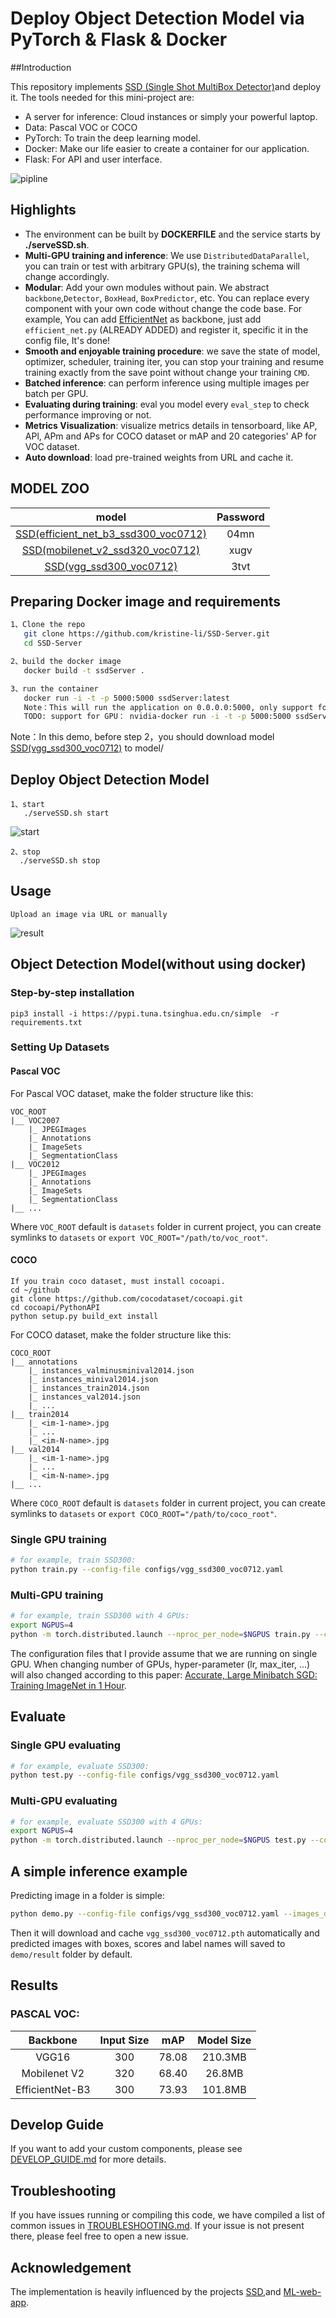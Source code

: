 # Deploy Object Detection Model via PyTorch & Flask & Docker
##Introduction

This repository implements [SSD (Single Shot MultiBox Detector)](https://arxiv.org/abs/1512.02325)and deploy it.   The tools needed for this mini-project are:
- A server for inference: Cloud instances or simply your powerful laptop.  
- Data: Pascal VOC or COCO  
- PyTorch: To train the deep learning model.  
- Docker: Make our life easier to create a container for our application.  
- Flask: For API and user interface.  

![pipline](figures/pipline.jpeg) 


## Highlights
- The environment can be built by **DOCKERFILE** and the service starts by **./serveSSD.sh**.
- **Multi-GPU training and inference**: We use `DistributedDataParallel`, you can train or test with arbitrary GPU(s), the training schema will change accordingly.
- **Modular**: Add your own modules without pain. We abstract `backbone`,`Detector`, `BoxHead`, `BoxPredictor`, etc. You can replace every component with your own code without change the code base. For example, You can add [EfficientNet](https://github.com/lukemelas/EfficientNet-PyTorch) as backbone, just add `efficient_net.py` (ALREADY ADDED) and register it, specific it in the config file, It's done!
- **Smooth and enjoyable training procedure**: we save the state of model, optimizer, scheduler, training iter, you can stop your training and resume training exactly from the save point without change your training `CMD`.
- **Batched inference**: can perform inference using multiple images per batch per GPU.
- **Evaluating during training**: eval you model every `eval_step` to check performance improving or not.
- **Metrics Visualization**: visualize metrics details in tensorboard, like AP, APl, APm and APs for COCO dataset or mAP and 20 categories' AP for VOC dataset.
- **Auto download**: load pre-trained weights from URL and cache it.

## MODEL ZOO
|model        | Password | 
| :--------------: | :----------:| 
|[SSD(efficient_net_b3_ssd300_voc0712)](https://pan.baidu.com/s/18Ouz9LTkMOcxXHsA8fxnpg)|  04mn|
|[SSD(mobilenet_v2_ssd320_voc0712)](https://pan.baidu.com/s/1S4eHnbQXQoDV2SatYl_2DA) |xugv| 
|[SSD(vgg_ssd300_voc0712)](https://pan.baidu.com/s/1S6INS3vZ7GqZNhsVVSBe9Q)|3tvt|





## Preparing Docker image and requirements

```bash
1、Clone the repo 
   git clone https://github.com/kristine-li/SSD-Server.git
   cd SSD-Server

2、build the docker image
   docker build -t ssdServer .

3、run the container
   docker run -i -t -p 5000:5000 ssdServer:latest
   Note：This will run the application on 0.0.0.0:5000, only support for CPU
   TODO: support for GPU： nvidia-docker run -i -t -p 5000:5000 ssdServer:latest

```
Note：In this demo, before step 2，you should download model [SSD(vgg_ssd300_voc0712)]() to model/
## Deploy Object Detection Model
```
1、start 
   ./serveSSD.sh start
```
![start](figures/start.png) 
```
2、stop
  ./serveSSD.sh stop
```
## Usage
```
Upload an image via URL or manually
```
![result](figures/result.png) 


## Object Detection Model(without using docker)
### Step-by-step installation
```
pip3 install -i https://pypi.tuna.tsinghua.edu.cn/simple  -r requirements.txt
```

### Setting Up Datasets
#### Pascal VOC

For Pascal VOC dataset, make the folder structure like this:
```
VOC_ROOT
|__ VOC2007
    |_ JPEGImages
    |_ Annotations
    |_ ImageSets
    |_ SegmentationClass
|__ VOC2012
    |_ JPEGImages
    |_ Annotations
    |_ ImageSets
    |_ SegmentationClass
|__ ...
```
Where `VOC_ROOT` default is `datasets` folder in current project, you can create symlinks to `datasets` or `export VOC_ROOT="/path/to/voc_root"`.

#### COCO
```
If you train coco dataset, must install cocoapi.
cd ~/github
git clone https://github.com/cocodataset/cocoapi.git
cd cocoapi/PythonAPI
python setup.py build_ext install
```

For COCO dataset, make the folder structure like this:
```
COCO_ROOT
|__ annotations
    |_ instances_valminusminival2014.json
    |_ instances_minival2014.json
    |_ instances_train2014.json
    |_ instances_val2014.json
    |_ ...
|__ train2014
    |_ <im-1-name>.jpg
    |_ ...
    |_ <im-N-name>.jpg
|__ val2014
    |_ <im-1-name>.jpg
    |_ ...
    |_ <im-N-name>.jpg
|__ ...
```
Where `COCO_ROOT` default is `datasets` folder in current project, you can create symlinks to `datasets` or `export COCO_ROOT="/path/to/coco_root"`.

### Single GPU training

```bash
# for example, train SSD300:
python train.py --config-file configs/vgg_ssd300_voc0712.yaml
```
### Multi-GPU training

```bash
# for example, train SSD300 with 4 GPUs:
export NGPUS=4
python -m torch.distributed.launch --nproc_per_node=$NGPUS train.py --config-file configs/vgg_ssd300_voc0712.yaml SOLVER.WARMUP_FACTOR 0.03333 SOLVER.WARMUP_ITERS 1000
```
The configuration files that I provide assume that we are running on single GPU. When changing number of GPUs, hyper-parameter (lr, max_iter, ...) will also changed according to this paper: [Accurate, Large Minibatch SGD: Training ImageNet in 1 Hour](https://arxiv.org/abs/1706.02677).

## Evaluate

### Single GPU evaluating

```bash
# for example, evaluate SSD300:
python test.py --config-file configs/vgg_ssd300_voc0712.yaml
```

### Multi-GPU evaluating

```bash
# for example, evaluate SSD300 with 4 GPUs:
export NGPUS=4
python -m torch.distributed.launch --nproc_per_node=$NGPUS test.py --config-file configs/vgg_ssd300_voc0712.yaml
```

## A simple inference example

Predicting image in a folder is simple:
```bash
python demo.py --config-file configs/vgg_ssd300_voc0712.yaml --images_dir demo --ckpt model/vgg_ssd300_voc0712.pth
```
Then it will download and cache `vgg_ssd300_voc0712.pth` automatically and predicted images with boxes, scores and label names will saved to `demo/result` folder by default.

## Results
### PASCAL VOC:

| Backbone         | Input Size  |          mAP                     | Model Size | 
| :--------------: | :----------:|   :--------------------------:   | :--------: | 
|  VGG16           |     300     |          78.08                   |   210.3MB  |
|  Mobilenet V2    |     320     |          68.40                   |    26.8MB  | 
|  EfficientNet-B3 |     300     |          73.93                   |   101.8MB  | 

## Develop Guide

If you want to add your custom components, please see [DEVELOP_GUIDE.md](DEVELOP_GUIDE.md) for more details.


## Troubleshooting
If you have issues running or compiling this code, we have compiled a list of common issues in [TROUBLESHOOTING.md](TROUBLESHOOTING.md). If your issue is not present there, please feel free to open a new issue.

## Acknowledgement
The implementation is heavily influenced by the projects [SSD](https://github.com/lufficc/SSD),and [ML-web-app](https://github.com/imadelh/ML-web-app#running-on-localcloud-machine). 